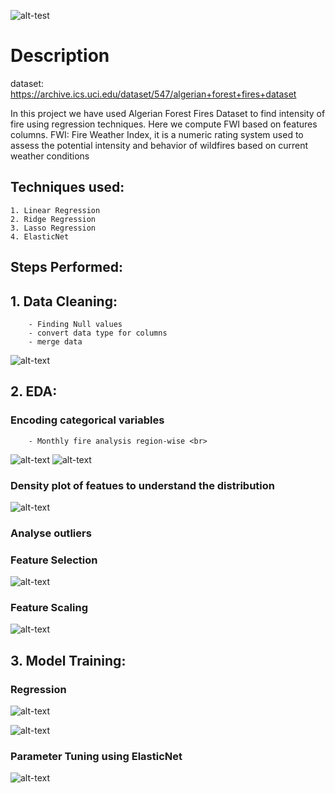![alt-test](https://github.com/HitPant/Fire_intensity_regressor/blob/master/images/algeria.jpeg)

# Description

dataset: https://archive.ics.uci.edu/dataset/547/algerian+forest+fires+dataset

In this project we have used Algerian Forest Fires Dataset to find intensity of fire using regression techniques. Here we compute FWI based on features columns.
FWI: Fire Weather Index, it is a numeric rating system used to assess the potential intensity and behavior of wildfires based on current weather conditions

## Techniques used: <br>
    1. Linear Regression
    2. Ridge Regression
    3. Lasso Regression
    4. ElasticNet

## Steps Performed: <br>
## 1. Data Cleaning:
        - Finding Null values
        - convert data type for columns
        - merge data

![alt-text](https://github.com/HitPant/Fire_intensity_regressor/blob/master/images/cleaned_data.png)
    
## 2. EDA:
### Encoding categorical variables

        - Monthly fire analysis region-wise <br>
![alt-text](https://github.com/HitPant/Fire_intensity_regressor/blob/master/images/fire1.png)
![alt-text](https://github.com/HitPant/Fire_intensity_regressor/blob/master/images/fire2.png)

### Density plot of featues to understand the distribution <br>
![alt-text](https://github.com/HitPant/Fire_intensity_regressor/blob/master/images/data_dist.png)

### Analyse outliers <br>

### Feature Selection <br>
![alt-text](https://github.com/HitPant/Fire_intensity_regressor/blob/master/images/corr.png)

### Feature Scaling <br>
![alt-text](https://github.com/HitPant/Fire_intensity_regressor/blob/master/images/scaling.png)
    
## 3. Model Training:
### Regression
![alt-text](https://github.com/HitPant/Fire_intensity_regressor/blob/master/images/Slide1.JPG)

![alt-text](https://github.com/HitPant/Fire_intensity_regressor/blob/master/images/Screenshot%202023-10-08%20203244.png)

### Parameter Tuning using ElasticNet
![alt-text](https://github.com/HitPant/Fire_intensity_regressor/blob/master/images/Screenshot%202023-10-08%20210557.png)


        


